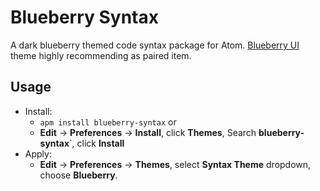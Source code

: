 # Blueberry Syntax
A dark blueberry themed code syntax package for Atom. [Blueberry UI](https://github.com/stephenlake/atom-blueberry-ui) theme highly recommending as paired item.

## Usage
- Install:
   - `apm install blueberry-syntax` or
   - **Edit** -> **Preferences** -> **Install**, click **Themes**, Search **blueberry-syntax**`, click **Install**
- Apply:
   - **Edit** -> **Preferences** -> **Themes**, select **Syntax Theme** dropdown, choose **Blueberry**. 
